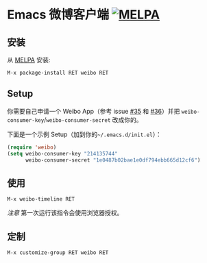 # Emacs 微博客户端 [![MELPA](http://melpa.org/packages/weibo-badge.svg)](http://melpa.org/#/weibo)

## 安装

从 [MELPA](http://melpa.org/) 安装:

    M-x package-install RET weibo RET

## Setup

你需要自己申请一个 Weibo App（参考 issue [#35](https://github.com/austin-----/weibo.emacs/issues/35) 和 [#36](https://github.com/austin-----/weibo.emacs/issues/36)）并把 `weibo-consumer-key`/`weibo-consumer-secret` 改成你的。

下面是一个示例 Setup（加到你的`~/.emacs.d/init.el`）：

```lisp
(require 'weibo)
(setq weibo-consumer-key "214135744"
      weibo-consumer-secret "1e0487b02bae1e0df794ebb665d12cf6")
```

## 使用

    M-x weibo-timeline RET

*注意* 第一次运行该指令会使用浏览器授权。

## 定制

    M-x customize-group RET weibo RET
